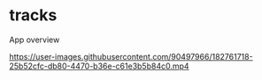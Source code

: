 # tracks

App overview



https://user-images.githubusercontent.com/90497966/182761718-25b52cfc-db80-4470-b36e-c61e3b5b84c0.mp4

